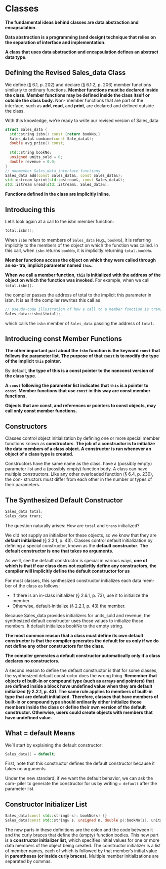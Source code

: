 # Classes

**The fundamental ideas behind classes are data abstraction and encapsulation.**

**Data abstraction is a programming (and design) technique that relies on the separation of interface and implementation.**

**A class that uses data abstraction and encapsulation defines an abstract data type.**

## Defining the Revised Sales_data Class

We define (§ 6.1, p. 202) and declare (§ 6.1.2, p. 206) member functions similarly to ordinary functions. **Member functions must be declared inside the class. Member functions may be defined inside the class itself or outside the class body.** Non- member functions that are part of the interface, such as **add**, **read**, and **print**, are declared and defined outside the class.

With this knowledge, we’re ready to write our revised version of Sales_data:

```c++
struct Sales_data {
  std::string isbn() const {return bookNo;}
  Sales_data& combine(const Sale_data&);
  double avg_price() const;
  
  std::string bookNo;
  unsigned units_sold = 0;
  double revenue = 0.0;
}
// nonmember Sales_data interface functions
Sales_data add(const Sales_data&, const Sales_data&);
std::ostream &print(std::ostream&, const Sales_data&);
std::istream &read(std::istream&, Sales_data&);
```

**Functions defined in the class are implicitly inline**.

## Introducing this

Let’s look again at a call to the isbn member function:

```c++
total.isbn();
```

When `isbn` refers to members of `Sales_data` (e.g., `bookNo`), it is referring implicitly to the members of the object on which the function was called. In this call, when `isbn` returns `bookNo`, it is implicitly returning `total.bookNo`.

**Member functions access the object on which they were called through an ex- tra, implicit parameter named `this`.**

**When we call a member function, `this` is initialized with the address of the object on which the function was invoked.** For example, when we call `total.isbn()`.

the compiler passes the address of total to the implicit this parameter in isbn. It is as if the compiler rewrites this call as

```c++
// pseudo-code illustration of how a call to a member function is translated
Sales_data::isbn(&total);
```

which calls the `isbn` member of `Sales_data` passing the address of `total`.

## Introducing const Member Functions

**The other important part about the `isbn` function is the keyword `const` that follows the parameter list. The purpose of that `const` is to modify the type of the implicit `this` pointer.**

By default, **the type of this is a const pointer to the nonconst version of the class type**.

**A `const` following the parameter list indicates that `this` is a pointer to `const`. Member functions that use `const` in this way are const member functions.**

**Objects that are const, and references or pointers to const objects, may call only const member functions.**

##  Constructors

Classes control object initialization by defining one or more special member functions known as **constructors**. **The job of a constructor is to initialize the data members of a class object. A constructor is run whenever an object of a class type is created.**

Constructors have the same name as the class.  have a (possibly empty) parameter list and a (possibly empty) function body. A class can have multiple constructors. Like any other overloaded function (§ 6.4, p. 230), the con- structors must differ from each other in the number or types of their parameters.

## The Synthesized Default Constructor

```c++
Sales_data total;
Sales_data trans;
```

The question naturally arises: How are `total` and `trans` initialized?

We did not supply an initializer for these objects, so we know that they are **default initialized** (§ 2.2.1, p. 43). Classes control default initialization by defining a special constructor, known as the **default constructor**. **The default constructor is**
**one that takes no arguments.**

As we’ll, see the default constructor is special in various ways, **one of which is that if our class does not explicitly define any constructors, the compiler will implicitly define the default constructor for us**

For most classes, this synthesized constructor initializes each data mem- ber of the class as follows:

- If there is an in-class initializer (§ 2.6.1, p. 73), use it to initialize the member.
- Otherwise, default-initialize (§ 2.2.1, p. 43) the member.

Because Sales_data provides initializers for units_sold and revenue, the synthesized default constructor uses those values to initialize those members. It default initializes bookNo to the empty string.

**The most common reason that a class must define its own default constructor is that the compiler generates the default for us only if we do not define any other constructors for the class.**

 **The compiler generates a default constructor automatically only if a class declares no constructors.**

A second reason to define the default constructor is that for some classes, the synthesized default constructor does the wrong thing. **Remember that objects of built-in or compound type (such as arrays and pointers) that are defined inside a block have undefined value when they are default initialized (§ 2.2.1, p. 43). The same rule applies to members of built-in type that are default initialized.** **Therefore, classes that have members of built-in or compound type should ordinarily either initialize those members inside the class or define their own version of the default constructor. Otherwise, users could create objects with members that have undefined value.**

## What = default Means

We’ll start by explaining the default constructor:

```c++
Sales_data() = default;
```

First, note that this constructor defines the default constructor because it takes no arguments. 

Under the new standard, if we want the default behavior, we can ask the com- piler to generate the constructor for us by writing `= default` after the parameter list.

## Constructor Initializer List

```c++
Sales_data(const std::string& s): bookNo(s) {}
Sales_data(const std::string& s, unsigned n, double p):bookNo(s), units_sold(n), revenue(p*n) {}
```

The new parts in these definitions are the colon and the code between it and the curly braces that define the (empty) function bodies. This new part is a **constructor initializer list**, which specifies initial values for one or more data members of the object being created. The constructor initializer is a list of member names, each of which is followed by that member’s initial value in **parentheses (or inside curly braces).** Multiple member initializations are separated by commas.

